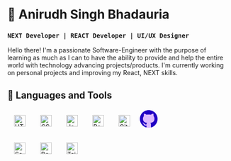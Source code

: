 # 🌃 Anirudh Singh Bhadauria

<!-- <h3 style="background-color: #6DA9E4; border-radius:5px; color:black; padding: 0.25rem; text-align: center; font-weight: 800; font-family: monospace;"> NEXT Developer | REACT Developer | UI/UX Designer </h3> -->

### **`NEXT Developer | REACT Developer | UI/UX Designer`**

Hello there! I'm a passionate Software-Engineer with the purpose of learning as much as I can to have the ability to provide and help the entire world with technology advancing projects/products. I'm currently working on personal projects and improving my React, NEXT skills.

## 🧰 Languages and Tools

<img align="left" alt="HTML" width="26px" style="padding:15px;" src="https://cdn.jsdelivr.net/gh/devicons/devicon/icons/html5/html5-plain.svg" />
<img align="left" alt="CSS" width="26px" style="padding:15px;" src="https://cdn.jsdelivr.net/gh/devicons/devicon/icons/css3/css3-plain.svg" />
<img align="left" alt="JavaScript" width="26px" style="padding:15px;" src="https://cdn.jsdelivr.net/gh/devicons/devicon/icons/javascript/javascript-plain.svg" />
<img align="left" alt="React" width="26px" style="padding:15px;" src="https://cdn.jsdelivr.net/gh/devicons/devicon/icons/react/react-original.svg" />
<img align="left" alt="Git" width="26px" style="padding:15px;" src="https://cdn.jsdelivr.net/gh/devicons/devicon/icons/git/git-original.svg" />

<svg xmlns="http://www.w3.org/2000/svg" x="0px" y="0px"
width="48" height="48"
viewBox="0 0 48 48">
<path fill="#2100c4" d="M24,4C12.954,4,4,12.954,4,24c0,8.887,5.801,16.411,13.82,19.016h12.36 C38.199,40.411,44,32.887,44,24C44,12.954,35.046,4,24,4z"></path><path fill="#ddbaff" d="M37,23.5c0-2.897-0.875-4.966-2.355-6.424C35.591,15.394,34.339,12,34.339,12 c-2.5,0.5-4.367,1.5-5.609,2.376C27.262,14.115,25.671,14,24,14c-1.71,0-3.339,0.118-4.834,0.393 c-1.242-0.879-3.115-1.889-5.632-2.393c0,0-1.284,3.492-0.255,5.146C11.843,18.6,11,20.651,11,23.5 c0,6.122,3.879,8.578,9.209,9.274C19.466,33.647,19,34.764,19,36l0,0.305c-0.163,0.045-0.332,0.084-0.514,0.108 c-1.107,0.143-2.271,0-2.833-0.333c-0.562-0.333-1.229-1.083-1.729-1.813c-0.422-0.616-1.263-2.032-3.416-1.979 c-0.376-0.01-0.548,0.343-0.5,0.563c0.043,0.194,0.213,0.5,0.896,0.75c0.685,0.251,1.063,0.854,1.438,1.458 c0.418,0.674,0.417,2.468,2.562,3.416c1.53,0.677,2.988,0.594,4.097,0.327l0.001,3.199c0,0.639-0.585,1.125-1.191,1.013 C19.755,43.668,21.833,44,24,44c2.166,0,4.243-0.332,6.19-0.984C29.584,43.127,29,42.641,29,42.002L29,36 c0-1.236-0.466-2.353-1.209-3.226C33.121,32.078,37,29.622,37,23.5z"></path><path fill="#ddbaff" d="M15,18l3.838-1.279c1.01-0.337,1.231-1.684,0.365-2.302l-0.037-0.026 c-2.399,0.44-4.445,1.291-5.888,2.753C13.596,17.658,14.129,18,15,18z"></path><path fill="#ddbaff" d="M28.693,14.402c-0.878,0.623-0.655,1.987,0.366,2.327L32.872,18c0.913,0,1.461-0.37,1.773-0.924 c-1.46-1.438-3.513-2.274-5.915-2.701C28.717,14.384,28.705,14.393,28.693,14.402z"></path><path fill="#ddbaff" d="M24,31c-1.525,0-2.874,0.697-3.791,1.774C21.409,32.931,22.681,33,24,33s2.591-0.069,3.791-0.226 C26.874,31.697,25.525,31,24,31z"></path>
</svg>

<img align="left" alt="Sass" width="26px" style="padding:15px;" src="https://cdn.jsdelivr.net/gh/devicons/devicon/icons/sass/sass-original.svg" />

<img align="left" alt="Bootstrap" width="26px" style="padding:15px;" src="https://cdn.jsdelivr.net/gh/devicons/devicon/icons/bootstrap/bootstrap-plain.svg" />
<img align="left" alt="Tailwind" width="26px" style="padding:15px;" src="https://cdn.jsdelivr.net/gh/devicons/devicon/icons/tailwindcss/tailwindcss-plain.svg" />
<br />
<br />
